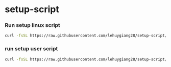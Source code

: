 # setup-script

### Run setup linux script
```bash
curl -fsSL https://raw.githubusercontent.com/lehuygiang28/setup-script/main/linux.setup.sh | sh
```
### run setup user script
```bash
curl -fsSL https://raw.githubusercontent.com/lehuygiang28/setup-script/main/linux.user.setup.sh | sh
```


